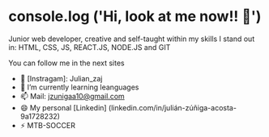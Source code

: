 # console.log ('Hi, look at me now!! 👋')

Junior web developer, creative and self-taught within my skills I stand out in: HTML, CSS, JS, REACT.JS, NODE.JS and GIT

You can follow me in the next sites

- 🔭 [Instragam]: Julian_zaj 
- 🌱 I’m currently learning leanguages 
- 📫 Mail: jzunigaa10@gmail.com
- 😄 My personal [Linkedin] (linkedin.com/in/julián-zúñiga-acosta-9a1728232)
- ⚡ MTB-SOCCER
